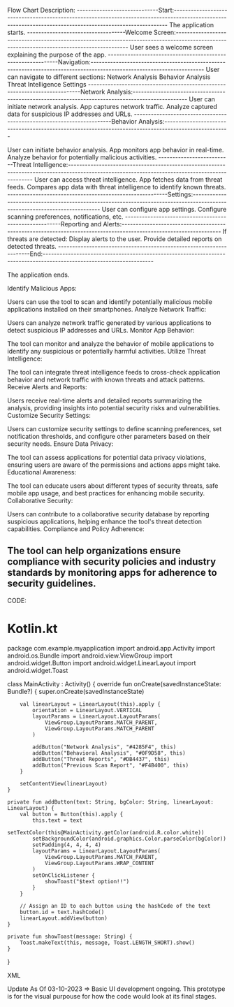 Flow Chart Description:
-----------------------------Start:----------------------------------------------------------------------------------------------------------------------------------------------------------
The application starts.
-----------------------------------Welcome Screen:-------------------------------------------------------------------------------------------------------------------------------------------
User sees a welcome screen explaining the purpose of the app.
------------------------------------------------------------Navigation:----------------------------------------------------------------------------------------------------------------------
User can navigate to different sections:
Network Analysis
Behavior Analysis
Threat Intelligence
Settings
---------------------------------------------------------------------------Network Analysis:-------------------------------------------------------------------------------------------------
User can initiate network analysis.
App captures network traffic.
Analyze captured data for suspicious IP addresses and URLs.
----------------------------------------------------------------------Behavior Analysis:-----------------------------------------------------------------------------------------------------

User can initiate behavior analysis.
App monitors app behavior in real-time.
Analyze behavior for potentially malicious activities.
--------------------------Threat Intelligence:-----------------------------------------------------------------------------------------------------------------------------------------------
User can access threat intelligence.
App fetches data from threat feeds.
Compares app data with threat intelligence to identify known threats.
---------------------------------------------------------Settings:---------------------------------------------------------------------------------------------------------------------------
User can configure app settings.
Configure scanning preferences, notifications, etc.
-------------------------------------------------------Reporting and Alerts:-----------------------------------------------------------------------------------------------------------------
If threats are detected:
Display alerts to the user.
Provide detailed reports on detected threats.
--------------------------------------------------------------------End:---------------------------------------------------------------------------------------------------------------------

The application ends.



Identify Malicious Apps:

Users can use the tool to scan and identify potentially malicious mobile applications installed on their smartphones.
Analyze Network Traffic:

Users can analyze network traffic generated by various applications to detect suspicious IP addresses and URLs.
Monitor App Behavior:

The tool can monitor and analyze the behavior of mobile applications to identify any suspicious or potentially harmful activities.
Utilize Threat Intelligence:

The tool can integrate threat intelligence feeds to cross-check application behavior and network traffic with known threats and attack patterns.
Receive Alerts and Reports:

Users receive real-time alerts and detailed reports summarizing the analysis, providing insights into potential security risks and vulnerabilities.
Customize Security Settings:

Users can customize security settings to define scanning preferences, set notification thresholds, and configure other parameters based on their security needs.
Ensure Data Privacy:

The tool can assess applications for potential data privacy violations, ensuring users are aware of the permissions and actions apps might take.
Educational Awareness:

The tool can educate users about different types of security threats, safe mobile app usage, and best practices for enhancing mobile security.
Collaborative Security:

Users can contribute to a collaborative security database by reporting suspicious applications, helping enhance the tool's threat detection capabilities.
Compliance and Policy Adherence:

The tool can help organizations ensure compliance with security policies and industry standards by monitoring apps for adherence to security guidelines.
---------------------------------------------------------------------------------------------------------------------------------------------------------------------------------------------------------------------------------------------



CODE:
# Kotlin.kt
package com.example.myapplication
import android.app.Activity
import android.os.Bundle
import android.view.ViewGroup
import android.widget.Button
import android.widget.LinearLayout
import android.widget.Toast

class MainActivity : Activity() {
    override fun onCreate(savedInstanceState: Bundle?) {
        super.onCreate(savedInstanceState)

        val linearLayout = LinearLayout(this).apply {
            orientation = LinearLayout.VERTICAL
            layoutParams = LinearLayout.LayoutParams(
                ViewGroup.LayoutParams.MATCH_PARENT,
                ViewGroup.LayoutParams.MATCH_PARENT
            )

            addButton("Network Analysis", "#4285F4", this)
            addButton("Behavioral Analysis", "#0F9D58", this)
            addButton("Threat Reports", "#DB4437", this)
            addButton("Previous Scan Report", "#F4B400", this)
        }

        setContentView(linearLayout)
    }

    private fun addButton(text: String, bgColor: String, linearLayout: LinearLayout) {
        val button = Button(this).apply {
            this.text = text
            setTextColor(this@MainActivity.getColor(android.R.color.white))
            setBackgroundColor(android.graphics.Color.parseColor(bgColor))
            setPadding(4, 4, 4, 4)
            layoutParams = LinearLayout.LayoutParams(
                ViewGroup.LayoutParams.MATCH_PARENT,
                ViewGroup.LayoutParams.WRAP_CONTENT
            )
            setOnClickListener {
                showToast("$text option!!")
            }
        }

        // Assign an ID to each button using the hashCode of the text
        button.id = text.hashCode()
        linearLayout.addView(button)
    }

    private fun showToast(message: String) {
        Toast.makeText(this, message, Toast.LENGTH_SHORT).show()
    }
}

XML
<?xml version="1.0" encoding="utf-8"?>
<LinearLayout
    xmlns:android="http://schemas.android.com/apk/res/android"
    android:layout_width="match_parent"
    android:layout_height="match_parent"
    android:orientation="vertical"
    android:padding="16dp"
    android:background="@android:color/background_light">
</LinearLayout>

   


Update As Of 03-10-2023 => Basic UI development ongoing. This prototype is for the visual purpouse for how the code would look at its final stages.
